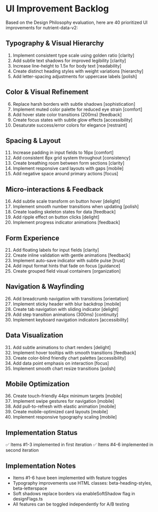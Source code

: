 # UI Improvement Backlog

Based on the Design Philosophy evaluation, here are 40 prioritized UI improvements for nutrient-data-v2:

## Typography & Visual Hierarchy
1. Implement consistent type scale using golden ratio [clarity]
2. Add subtle text shadows for improved legibility [clarity]
3. Increase line-height to 1.5x for body text [readability]
4. Create distinct heading styles with weight variations [hierarchy]
5. Add letter-spacing adjustments for uppercase labels [polish]

## Color & Visual Refinement
6. Replace harsh borders with subtle shadows [sophistication]
7. Implement muted color palette for reduced eye strain [comfort]
8. Add hover state color transitions (200ms) [feedback]
9. Create focus states with subtle glow effects [accessibility]
10. Desaturate success/error colors for elegance [restraint]

## Spacing & Layout
11. Increase padding in input fields to 16px [comfort]
12. Add consistent 8px grid system throughout [consistency]
13. Create breathing room between form sections [clarity]
14. Implement responsive card layouts with gaps [mobile]
15. Add negative space around primary actions [focus]

## Micro-interactions & Feedback
16. Add subtle scale transform on button hover [delight]
17. Implement smooth number transitions when updating [polish]
18. Create loading skeleton states for data [feedback]
19. Add ripple effect on button clicks [delight]
20. Implement progress indicator animations [feedback]

## Form Experience
21. Add floating labels for input fields [clarity]
22. Create inline validation with gentle animations [feedback]
23. Implement auto-save indicator with subtle pulse [trust]
24. Add input format hints that fade on focus [guidance]
25. Create grouped field visual containers [organization]

## Navigation & Wayfinding
26. Add breadcrumb navigation with transitions [orientation]
27. Implement sticky header with blur backdrop [mobile]
28. Create tab navigation with sliding indicator [delight]
29. Add step transition animations (300ms) [continuity]
30. Implement keyboard navigation indicators [accessibility]

## Data Visualization
31. Add subtle animations to chart renders [delight]
32. Implement hover tooltips with smooth transitions [feedback]
33. Create color-blind friendly chart palettes [accessibility]
34. Add data point emphasis on interaction [focus]
35. Implement smooth chart resize transitions [polish]

## Mobile Optimization
36. Create touch-friendly 44px minimum targets [mobile]
37. Implement swipe gestures for navigation [mobile]
38. Add pull-to-refresh with elastic animation [mobile]
39. Create mobile-optimized card layouts [mobile]
40. Implement responsive typography scaling [mobile]

## Implementation Status
✅ Items #1-3 implemented in first iteration
✅ Items #4-6 implemented in second iteration

## Implementation Notes
- Items #1-6 have been implemented with feature toggles
- Typography improvements use HTML classes: beta-heading-styles, beta-letterspace
- Soft shadows replace borders via enableSoftShadow flag in designFlags.ts
- All features can be toggled independently for A/B testing